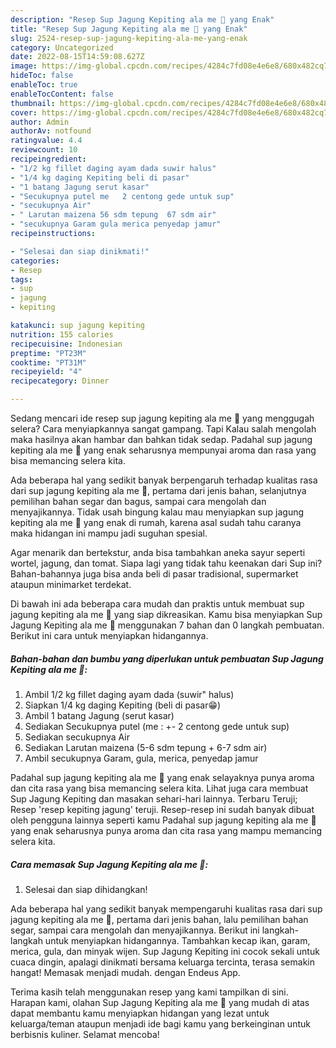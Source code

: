 ```yaml
---
description: "Resep Sup Jagung Kepiting ala me 🥰 yang Enak"
title: "Resep Sup Jagung Kepiting ala me 🥰 yang Enak"
slug: 2524-resep-sup-jagung-kepiting-ala-me-yang-enak
category: Uncategorized
date: 2022-08-15T14:59:08.627Z
image: https://img-global.cpcdn.com/recipes/4284c7fd08e4e6e8/680x482cq70/sup-jagung-kepiting-ala-me-foto-resep-utama.jpg
hideToc: false
enableToc: true
enableTocContent: false
thumbnail: https://img-global.cpcdn.com/recipes/4284c7fd08e4e6e8/680x482cq70/sup-jagung-kepiting-ala-me-foto-resep-utama.jpg
cover: https://img-global.cpcdn.com/recipes/4284c7fd08e4e6e8/680x482cq70/sup-jagung-kepiting-ala-me-foto-resep-utama.jpg
author: Admin
authorAv: notfound
ratingvalue: 4.4
reviewcount: 10
recipeingredient:
- "1/2 kg fillet daging ayam dada suwir halus"
- "1/4 kg daging Kepiting beli di pasar"
- "1 batang Jagung serut kasar"
- "Secukupnya putel me   2 centong gede untuk sup"
- "secukupnya Air"
- " Larutan maizena 56 sdm tepung  67 sdm air"
- "secukupnya Garam gula merica penyedap jamur"
recipeinstructions:

- "Selesai dan siap dinikmati!"
categories:
- Resep
tags:
- sup
- jagung
- kepiting

katakunci: sup jagung kepiting 
nutrition: 155 calories
recipecuisine: Indonesian
preptime: "PT23M"
cooktime: "PT31M"
recipeyield: "4"
recipecategory: Dinner

---
```



Sedang mencari ide resep sup jagung kepiting ala me 🥰 yang menggugah selera? Cara menyiapkannya sangat gampang. Tapi Kalau salah mengolah maka hasilnya akan hambar dan bahkan tidak sedap. Padahal sup jagung kepiting ala me 🥰 yang enak seharusnya mempunyai aroma dan rasa yang bisa memancing selera kita.


Ada beberapa hal yang sedikit banyak berpengaruh terhadap kualitas rasa dari sup jagung kepiting ala me 🥰, pertama dari jenis bahan, selanjutnya pemilihan bahan segar dan bagus, sampai cara mengolah dan menyajikannya. Tidak usah bingung kalau mau menyiapkan sup jagung kepiting ala me 🥰 yang enak di rumah, karena asal sudah tahu caranya maka hidangan ini mampu jadi suguhan spesial.

Agar menarik dan bertekstur, anda bisa tambahkan aneka sayur seperti wortel, jagung, dan tomat. Siapa lagi yang tidak tahu keenakan dari Sup ini? Bahan-bahannya juga bisa anda beli di pasar tradisional, supermarket ataupun minimarket terdekat.


Di bawah ini ada beberapa cara mudah dan praktis untuk membuat sup jagung kepiting ala me 🥰 yang siap dikreasikan. Kamu bisa menyiapkan Sup Jagung Kepiting ala me 🥰 menggunakan 7 bahan dan 0 langkah pembuatan. Berikut ini cara untuk menyiapkan hidangannya.

<!--inarticleads1-->

##### Bahan-bahan dan bumbu yang diperlukan untuk pembuatan Sup Jagung Kepiting ala me 🥰:

1. Ambil 1/2 kg fillet daging ayam dada (suwir&#34; halus)
1. Siapkan 1/4 kg daging Kepiting (beli di pasar😁)
1. Ambil 1 batang Jagung (serut kasar)
1. Sediakan Secukupnya putel (me : +- 2 centong gede untuk sup)
1. Sediakan secukupnya Air
1. Sediakan  Larutan maizena (5-6 sdm tepung + 6-7 sdm air)
1. Ambil secukupnya Garam, gula, merica, penyedap jamur


Padahal sup jagung kepiting ala me 🥰 yang enak selayaknya punya aroma dan cita rasa yang bisa memancing selera kita. Lihat juga cara membuat Sup Jagung Kepiting dan masakan sehari-hari lainnya. Terbaru Teruji; Resep &#39;resep kepiting jagung&#39; teruji. Resep-resep ini sudah banyak dibuat oleh pengguna lainnya seperti kamu Padahal sup jagung kepiting ala me 🥰 yang enak seharusnya punya aroma dan cita rasa yang mampu memancing selera kita. 

<!--inarticleads2-->

##### Cara memasak Sup Jagung Kepiting ala me 🥰:


1. Selesai dan siap dihidangkan!

Ada beberapa hal yang sedikit banyak mempengaruhi kualitas rasa dari sup jagung kepiting ala me 🥰, pertama dari jenis bahan, lalu pemilihan bahan segar, sampai cara mengolah dan menyajikannya. Berikut ini langkah-langkah untuk menyiapkan hidangannya. Tambahkan kecap ikan, garam, merica, gula, dan minyak wijen. Sup Jagung Kepiting ini cocok sekali untuk cuaca dingin, apalagi dinikmati bersama keluarga tercinta, terasa semakin hangat! Memasak menjadi mudah. dengan Endeus App. 

Terima kasih telah menggunakan resep yang kami tampilkan di sini. Harapan kami, olahan Sup Jagung Kepiting ala me 🥰 yang mudah di atas dapat membantu kamu menyiapkan hidangan yang lezat untuk keluarga/teman ataupun menjadi ide bagi kamu yang berkeinginan untuk berbisnis kuliner. Selamat mencoba!
